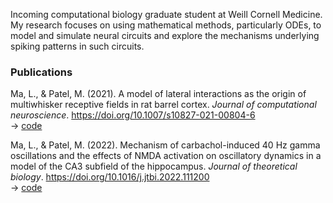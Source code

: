 Incoming computational biology graduate student at Weill Cornell Medicine. My research focuses on using mathematical methods, particularly ODEs, to model and simulate neural circuits and explore the mechanisms underlying spiking patterns in such circuits. 

### Publications

Ma, L., & Patel, M. (2021). A model of lateral interactions as the origin of multiwhisker receptive fields in rat barrel cortex. _Journal of computational neuroscience_. https://doi.org/10.1007/s10827-021-00804-6  
-> [code](https://github.com/lma000/LateralBarrelModel)

Ma, L., & Patel, M. (2022). Mechanism of carbachol-induced 40 Hz gamma oscillations and the effects of NMDA activation on oscillatory dynamics in a model of the CA3 subfield of the hippocampus. _Journal of theoretical biology_. https://doi.org/10.1016/j.jtbi.2022.111200  
-> [code](https://github.com/lma000/CA3OscModel)
